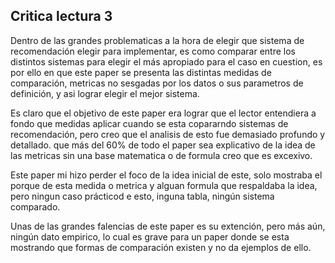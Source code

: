 ## Critica lectura 3

Dentro de las grandes problematicas a la hora de elegir que sistema de recomendación elegir para implementar, es como comparar entre los distintos sistemas para elegir el más apropiado para el caso en cuestion, es por ello en que este paper se presenta las distintas medidas de comparación, metricas no sesgadas por los datos o sus parametros de definición, y asi lograr elegir el mejor sistema.

Es claro que el objetivo de este paper era lograr que el lector entendiera a fondo que medidas aplicar cuando se esta copararndo sistemas de recomendación, pero creo que el analisis de esto fue demasiado profundo y detallado. que más del 60% de todo el paper sea explicativo de la idea de las metricas sin una base matematica o de formula creo que es excexivo.

Este paper mi hizo perder el foco de la idea inicial de este, solo mostraba el porque de esta medida o metrica y alguan formula que respaldaba la idea, pero ningun caso prácticod e esto, inguna tabla, ningún sistema comparado.

Unas de las grandes falencias de este paper es su extención, pero más aún, ningún dato empirico, lo cual es grave para un paper donde se esta mostrando que formas de comparación existen y no da ejemplos de ello.
